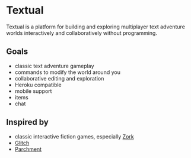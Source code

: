 # Textual
Textual is a platform for building and exploring multiplayer text adventure
worlds interactively and collaboratively without programming.

## Goals
- classic text adventure gameplay
- commands to modify the world around you
- collaborative editing and exploration
- Heroku compatible
- mobile support
- items
- chat

## Inspired by
- classic interactive fiction games, especially [Zork](http://en.wikipedia.org/wiki/Zork)
- [Glitch](http://www.glitchthegame.com/)
- [Parchment](https://code.google.com/p/parchment/)
